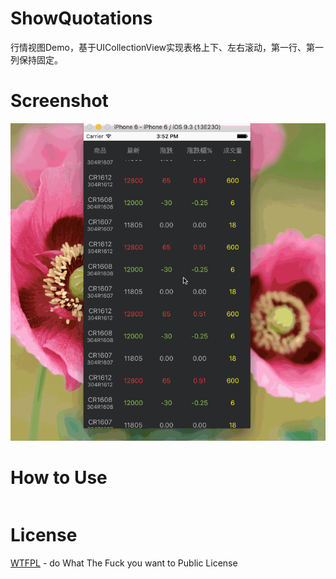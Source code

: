 # ShowQuotations
行情视图Demo，基于UICollectionView实现表格上下、左右滚动，第一行、第一列保持固定。

# Screenshot
![alt text](https://raw.githubusercontent.com/KaiZhang890/ShowQuotations/master/Screenshot.gif)

# How to Use

``` objective-c

```

# License
[WTFPL](http://www.wtfpl.net) - do What The Fuck you want to Public License
